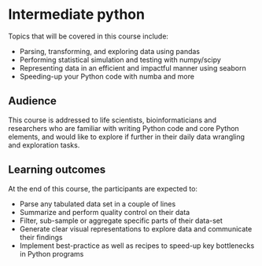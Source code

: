 # Intermediate python

Topics that will be covered in this course include:

 * Parsing, transforming, and exploring data using pandas
 * Performing statistical simulation and testing with numpy/scipy
 * Representing data in an efficient and impactful manner using seaborn
 * Speeding-up your Python code with numba and more

## Audience

This course is addressed to life scientists, bioinformaticians and researchers who are familiar with writing Python code and core Python elements, and would like to explore if further in their daily data wrangling and exploration tasks.


## Learning outcomes

At the end of this course, the participants are expected to:

 * Parse any tabulated data set in a couple of lines
 * Summarize and perform quality control on their data
 * Filter, sub-sample or aggregate specific parts of their data-set
 * Generate clear visual representations to explore data and communicate their findings
 * Implement best-practice as well as recipes to speed-up key bottlenecks in Python programs

